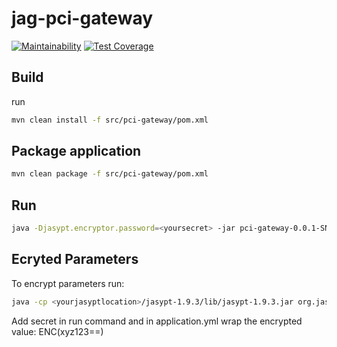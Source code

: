# jag-pci-gateway

[![Maintainability](https://api.codeclimate.com/v1/badges/89aaf5706ffd314a222c/maintainability)](https://codeclimate.com/github/bcgov/jag-pci-gateway/maintainability) [![Test Coverage](https://api.codeclimate.com/v1/badges/89aaf5706ffd314a222c/test_coverage)](https://codeclimate.com/github/bcgov/jag-pci-gateway/test_coverage)

## Build

run

```bash
mvn clean install -f src/pci-gateway/pom.xml
```

## Package application

```bash
mvn clean package -f src/pci-gateway/pom.xml
```

## Run

```bash
java -Djasypt.encryptor.password=<yoursecret> -jar pci-gateway-0.0.1-SNAPSHOT.jar --spring.config.location=file:application.yml
```

## Ecryted Parameters

To encrypt parameters run:

```bash
java -cp <yourjasyptlocation>/jasypt-1.9.3/lib/jasypt-1.9.3.jar org.jasypt.intf.cli.JasyptPBEStringEncryptionCLI input="somevalue" password=somepassword algorithm=PBEWithMD5AndDES
```

Add secret in run command <yoursecret> and in application.yml wrap the encrypted value: ENC(xyz123==)
